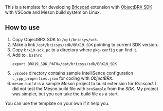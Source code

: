 This is a template for developing [Bricscad](https://www.bricsys.com/en-intl/) extension
with [ObjectBRX SDK](https://www.bricsys.com/en-intl/developer/) with VSCode and Meson build system on Linux.

## How to use

1. Copy ObjectBRX SDK to `/opt/bricsys/sdk`.
2. Make a link `/opt/bricsys/sdk/BRX19_SDK` pointing to current SDK version.
3. Copy `brx19-sdk.pc` to a directory where `pkg-config` can find it.
4. Add to `.bashrc`
    ```
    export BRX19_SDK_PATH=/opt/bricsys/sdk/BRX19_SDK
    ```
5. `.vscode` directory contains sample IntelliSence configuration `c_cpp_properties.json` for coding with *ObjectBRX*.
6. `meson.build` is a sample *Meson* project to build extension for *Bricscad*.
   I did not test the Meson build file with `brxSample` from the *SDK*. My project was simpler, but you can take the build file as a start.

You can use the template on your own if it help you.

